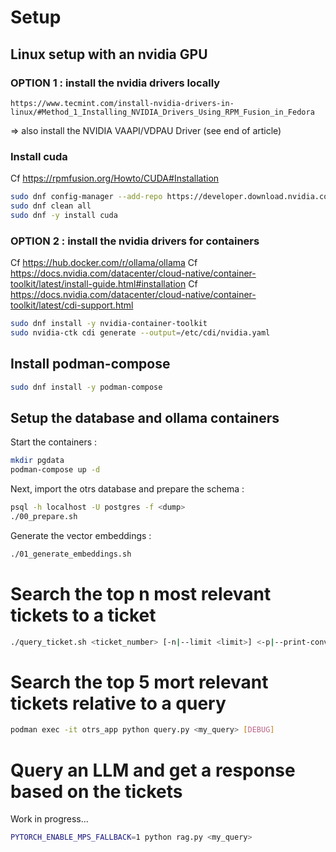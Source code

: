 # Setup

## Linux setup with an nvidia GPU
### OPTION 1 : install the nvidia drivers locally

~~~
https://www.tecmint.com/install-nvidia-drivers-in-linux/#Method_1_Installing_NVIDIA_Drivers_Using_RPM_Fusion_in_Fedora
~~~
=> also install the NVIDIA VAAPI/VDPAU Driver (see end of article)

### Install cuda

Cf https://rpmfusion.org/Howto/CUDA#Installation

~~~bash
sudo dnf config-manager --add-repo https://developer.download.nvidia.com/compute/cuda/repos/fedora39/x86_64/cuda-fedora39.repo
sudo dnf clean all
sudo dnf -y install cuda
~~~

### OPTION 2 : install the nvidia drivers for containers

Cf https://hub.docker.com/r/ollama/ollama
Cf https://docs.nvidia.com/datacenter/cloud-native/container-toolkit/latest/install-guide.html#installation
Cf https://docs.nvidia.com/datacenter/cloud-native/container-toolkit/latest/cdi-support.html

~~~bash
sudo dnf install -y nvidia-container-toolkit
sudo nvidia-ctk cdi generate --output=/etc/cdi/nvidia.yaml
~~~


## Install podman-compose

~~~bash
sudo dnf install -y podman-compose
~~~


## Setup the database and ollama containers

Start the containers :

~~~bash
mkdir pgdata
podman-compose up -d
~~~

Next, import the otrs database and prepare the schema :

~~~bash
psql -h localhost -U postgres -f <dump>
./00_prepare.sh
~~~

Generate the vector embeddings :
~~~bash
./01_generate_embeddings.sh
~~~








# Search the top n most relevant tickets to a ticket

~~~bash
./query_ticket.sh <ticket_number> [-n|--limit <limit>] <-p|--print-conversation>
~~~


# Search the top 5 mort relevant tickets relative to a query

~~~bash
podman exec -it otrs_app python query.py <my_query> [DEBUG]
~~~


# Query an LLM and get a response based on the tickets

Work in progress...

~~~bash
PYTORCH_ENABLE_MPS_FALLBACK=1 python rag.py <my_query>
~~~



~~~bash
~~~
